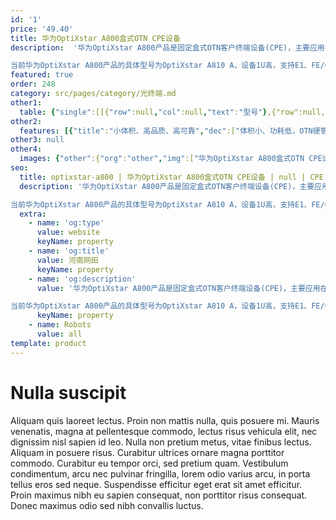 ```yaml
---
id: '1'
price: '49.40'
title: 华为OptiXstar A800盒式OTN CPE设备
description:  '华为OptiXstar A800产品是固定盒式OTN客户终端设备(CPE)，主要应用在CPE末端接入场景，为政府、企业等提供可靠的OTN高品质专线解决方案。

当前华为OptiXstar A800产品的具体型号为OptiXstar A810 A，设备1U高，支持E1、FE/GE多业务接入，线路侧最大速率为2.5Gbit/s上行。'
featured: true
order: 248
category: src/pages/category/光终端.md
other1: 
  table: {"single":[[{"row":null,"col":null,"text":"型号"},{"row":null,"col":null,"text":"华为OptiXstar A810 A"}],[{"row":null,"col":null,"text":"尺寸（宽×深×高）"},{"row":null,"col":null,"text":"43.6 (宽） x 250 （深） x 180 （高）"}],[{"row":null,"col":null,"text":"客户侧能力"},{"row":null,"col":null,"text":"4xE1+2xGE/FE(o)+2xGE/FE(e)"}],[{"row":null,"col":null,"text":"线路侧能力"},{"row":null,"col":null,"text":"2xOTU1/STM-16/STM-4/STM-1"}],[{"row":null,"col":null,"text":"业务模型"},{"row":null,"col":null,"text":"EoS专线、EoSoO专线、EoO专线"}],[{"row":null,"col":null,"text":"保护类型"},{"row":null,"col":null,"text":"OTN：ODUk SNCP\nTDM：SNCP、1+1线性复用段保护\nEOS：LCAS"}],[{"row":null,"col":null,"text":"供电"},{"row":null,"col":null,"text":"DC：-48V/-60V\nAC: 100V～240V"}],[{"row":null,"col":null,"text":"重量"},{"row":null,"col":null,"text":"1.5kg"}],[{"row":null,"col":null,"text":"安装方式"},{"row":null,"col":null,"text":"桌面、挂墙、机柜"}],[{"row":null,"col":null,"text":"物理层时钟"},{"row":null,"col":null,"text":"支持"}],[{"row":null,"col":null,"text":"以太OAM"},{"row":null,"col":null,"text":"支持"}],[{"row":null,"col":null,"text":"时延测量"},{"row":null,"col":null,"text":"支持"}],[{"row":null,"col":null,"text":"时延地图"},{"row":null,"col":null,"text":"支持"}]]}
other2:
  features: [{"title":"小体积、高品质、高可靠","dec":["体积小、功耗低，OTN硬管道，业务物理隔离，独享带宽，安全可靠"]},{"title":"即插即用，30分钟内上线","dec":["方便安装，支持桌面，挂墙等多种安装；NCE管控，支持时延地图，实现专线业务端到端管理"]},{"title":"丰富接口，全面覆盖接入场景","dec":["GE/FE/E1等主流接口业务接入和传送；提供线路侧1+1保护"]}]
other3: null
other4:
  images: {"other":{"org":"other","img":["华为OptiXstar A800盒式OTN CPE设备.png"]}}
seo:
  title: optixstar-a800 | 华为OptiXstar A800盒式OTN CPE设备 | null | CPE | 光终端 | 企业光网络
  description: '华为OptiXstar A800产品是固定盒式OTN客户终端设备(CPE)，主要应用在CPE末端接入场景，为政府、企业等提供可靠的OTN高品质专线解决方案。

当前华为OptiXstar A800产品的具体型号为OptiXstar A810 A，设备1U高，支持E1、FE/GE多业务接入，线路侧最大速率为2.5Gbit/s上行。'
  extra:
    - name: 'og:type'
      value: website
      keyName: property
    - name: 'og:title'
      value: 河南网田
      keyName: property
    - name: 'og:description'
      value: '华为OptiXstar A800产品是固定盒式OTN客户终端设备(CPE)，主要应用在CPE末端接入场景，为政府、企业等提供可靠的OTN高品质专线解决方案。

当前华为OptiXstar A800产品的具体型号为OptiXstar A810 A，设备1U高，支持E1、FE/GE多业务接入，线路侧最大速率为2.5Gbit/s上行。'
      keyName: property
    - name: Robots
      value: all
template: product
---
```


# Nulla suscipit

Aliquam quis laoreet lectus. Proin non mattis nulla, quis posuere mi. Mauris venenatis, magna at pellentesque commodo, lectus risus vehicula elit, nec dignissim nisl sapien id leo. Nulla non pretium metus, vitae finibus lectus. Aliquam in posuere risus. Curabitur ultrices ornare magna porttitor commodo. Curabitur eu tempor orci, sed pretium quam. Vestibulum condimentum, arcu nec pulvinar fringilla, lorem odio varius arcu, in porta tellus eros sed neque. Suspendisse efficitur eget erat sit amet efficitur. Proin maximus nibh eu sapien consequat, non porttitor risus consequat. Donec maximus odio sed nibh convallis luctus.